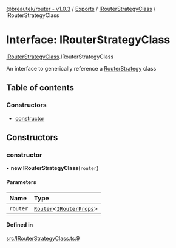 [@breautek/router - v1.0.3](../README.md) / [Exports](../modules.md) / [IRouterStrategyClass](../modules/IRouterStrategyClass.md) / IRouterStrategyClass

# Interface: IRouterStrategyClass

[IRouterStrategyClass](../modules/IRouterStrategyClass.md).IRouterStrategyClass

An interface to generically reference a [RouterStrategy](../modules/RouterStrategy.md) class

## Table of contents

### Constructors

- [constructor](IRouterStrategyClass.IRouterStrategyClass-1.md#constructor)

## Constructors

### constructor

• **new IRouterStrategyClass**(`router`)

#### Parameters

| Name | Type |
| :------ | :------ |
| `router` | [`Router`](../classes/Router.Router-1.md)<[`IRouterProps`](Router.IRouterProps.md)\> |

#### Defined in

[src/IRouterStrategyClass.ts:9](https://github.com/breautek/router/blob/f2901ca/src/IRouterStrategyClass.ts#L9)

